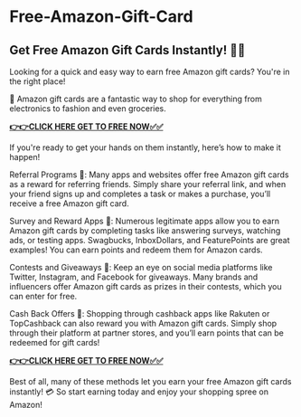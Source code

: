 # Free-Amazon-Gift-Card

## Get Free Amazon Gift Cards Instantly! 🎁🛒

Looking for a quick and easy way to earn free Amazon gift cards? You're in the right place! 

🌟 Amazon gift cards are a fantastic way to shop for everything from electronics to fashion and even groceries. 

[**👉👉CLICK HERE GET TO FREE NOW✅✅**](https://free24.raj-solution.com/free-amazon-gift-card/)

If you're ready to get your hands on them instantly, here’s how to make it happen!

Referral Programs 📲: Many apps and websites offer free Amazon gift cards as a reward for referring friends. Simply share your referral link, and when your friend signs up and completes a task or makes a purchase, you’ll receive a free Amazon gift card.

Survey and Reward Apps 📝: Numerous legitimate apps allow you to earn Amazon gift cards by completing tasks like answering surveys, watching ads, or testing apps. Swagbucks, InboxDollars, and FeaturePoints are great examples! You can earn points and redeem them for Amazon cards.

Contests and Giveaways 🎉: Keep an eye on social media platforms like Twitter, Instagram, and Facebook for giveaways. Many brands and influencers offer Amazon gift cards as prizes in their contests, which you can enter for free.

Cash Back Offers 💸: Shopping through cashback apps like Rakuten or TopCashback can also reward you with Amazon gift cards. Simply shop through their platform at partner stores, and you’ll earn points that can be redeemed for gift cards!

[**👉👉CLICK HERE GET TO FREE NOW✅✅**](https://free24.raj-solution.com/free-amazon-gift-card/)

Best of all, many of these methods let you earn your free Amazon gift cards instantly! 💳 So start earning today and enjoy your shopping spree on Amazon!
